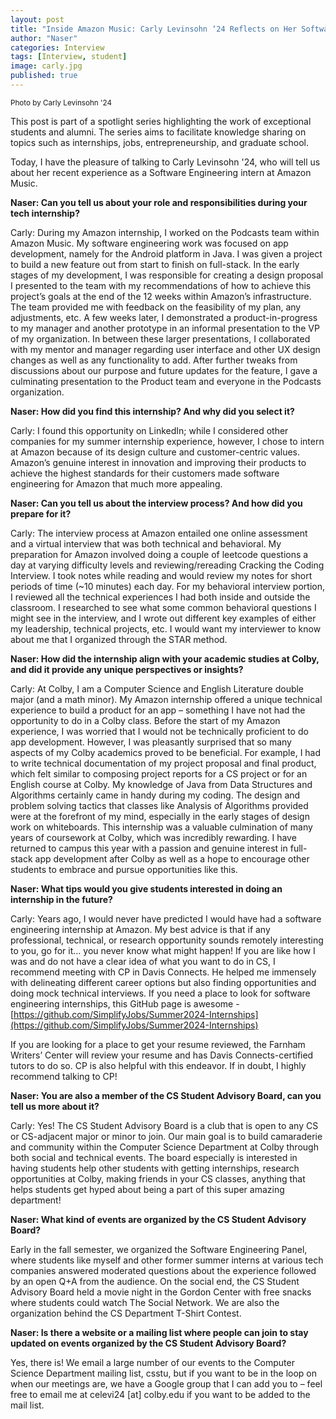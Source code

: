 ```yaml
---
layout: post
title: "Inside Amazon Music: Carly Levinsohn ‘24 Reflects on Her Software Engineering Internship"
author: "Naser"
categories: Interview
tags: [Interview, student]
image: carly.jpg
published: true
---
```

<sup>Photo by Carly Levinsohn '24</sup>
  

This post is part of a spotlight series highlighting the work of exceptional students and alumni.  The series aims to facilitate knowledge sharing on topics such as internships, jobs, entrepreneurship, and graduate school.  


Today, I have the pleasure of talking to Carly Levinsohn '24, who will tell us about her recent experience as a Software Engineering intern at Amazon Music.


**Naser: Can you tell us about your role and responsibilities during your tech internship?**


Carly: During my Amazon internship, I worked on the Podcasts team within Amazon Music. My software engineering work was focused on app development, namely for the Android platform in Java. I was given a project to build a new feature out from start to finish on full-stack. In the early stages of my development, I was responsible for creating a design proposal I presented to the team with my recommendations of how to achieve this project’s goals at the end of the 12 weeks within Amazon’s infrastructure. The team provided me with feedback on the feasibility of my plan, any adjustments, etc. A few weeks later, I demonstrated a product-in-progress to my manager and another prototype in an informal presentation to the VP of my organization. In between these larger presentations, I collaborated with my mentor and manager regarding user interface and other UX design changes as well as any functionality to add. After further tweaks from discussions about our purpose and future updates for the feature, I gave a culminating presentation to the Product team and everyone in the Podcasts organization. 


**Naser: How did you find this internship? And why did you select it?**


Carly: I found this opportunity on LinkedIn; while I considered other companies for my summer internship experience, however, I chose to intern at Amazon because of its design culture and customer-centric values. Amazon’s genuine interest in innovation and improving their products to achieve the highest standards for their customers made software engineering for Amazon that much more appealing. 


**Naser: Can you tell us about the interview process? And how did you prepare for it?**


Carly: The interview process at Amazon entailed one online assessment and a virtual interview that was both technical and behavioral. My preparation for Amazon involved doing a couple of leetcode questions a day at varying difficulty levels and reviewing/rereading Cracking the Coding Interview. I took notes while reading and would review my notes for short periods of time (~10 minutes) each day. For my behavioral interview portion, I reviewed all the technical experiences I had both inside and outside the classroom. I researched to see what some common behavioral questions I might see in the interview, and I wrote out different key examples of either my leadership, technical projects, etc. I would want my interviewer to know about me that I organized through the STAR method. 


**Naser: How did the internship align with your academic studies at Colby, and did it provide any unique perspectives or insights?**


Carly: At Colby, I am a Computer Science and English Literature double major (and a math minor). My Amazon internship offered a unique technical experience to build a product for an app – something I have not had the opportunity to do in a Colby class. Before the start of my Amazon experience, I was worried that I would not be technically proficient to do app development. However, I was pleasantly surprised that so many aspects of my Colby academics proved to be beneficial. For example, I had to write technical documentation of my project proposal and final product, which felt similar to composing project reports for a CS project or for an English course at Colby. My knowledge of Java from Data Structures and Algorithms certainly came in handy during my coding. The design and problem solving tactics that classes like Analysis of Algorithms provided were at the forefront of my mind, especially in the early stages of design work on whiteboards. This internship was a valuable culmination of many years of coursework at Colby, which was incredibly rewarding. I have returned to campus this year with a passion and genuine interest in full-stack app development after Colby as well as a hope to encourage other students to embrace and pursue opportunities like this.


**Naser: What tips would you give students interested in doing an internship in the future?**


Carly: Years ago, I would never have predicted I would have had a software engineering internship at Amazon. My best advice is that if any professional, technical, or research opportunity sounds remotely interesting to you, go for it… you never know what might happen! If you are like how I was and do not have a clear idea of what you want to do in CS, I recommend meeting with CP in Davis Connects. He helped me immensely with delineating different career options but also finding opportunities and doing mock technical interviews. If you need a place to look for software engineering internships, this GitHub page is awesome - [https://github.com/SimplifyJobs/Summer2024-Internships](https://github.com/SimplifyJobs/Summer2024-Internships)


If you are looking for a place to get your resume reviewed, the Farnham Writers’ Center will review your resume and has Davis Connects-certified tutors to do so. CP is also helpful with this endeavor. If in doubt, I highly recommend talking to CP! 


**Naser: You are also a member of the CS Student Advisory Board, can you tell us more about it?**


Carly: Yes! The CS Student Advisory Board is a club that is open to any CS or CS-adjacent major or minor to join. Our main goal is to build camaraderie and community within the Computer Science Department at Colby through both social and technical events. The board especially is interested in having students help other students with getting internships, research opportunities at Colby, making friends in your CS classes, anything that helps students get hyped about being a part of this super amazing department! 


**Naser: What kind of events are organized by the CS Student Advisory Board?**


Early in the fall semester, we organized the Software Engineering Panel, where students like myself and other former summer interns at various tech companies answered moderated questions about the experience followed by an open Q+A from the audience. On the social end, the CS Student Advisory Board held a movie night in the Gordon Center with free snacks where students could watch The Social Network. We are also the organization behind the CS Department T-Shirt Contest. 


**Naser: Is there a website or a mailing list where people can join to stay updated on events organized by the CS Student Advisory Board?**


Yes, there is! We email a large number of our events to the Computer Science Department mailing list, csstu, but if you want to be in the loop on when our meetings are, we have a Google group that I can add you to – feel free to email me at celevi24 [at] colby.edu if you want to be added to the mail list. 

